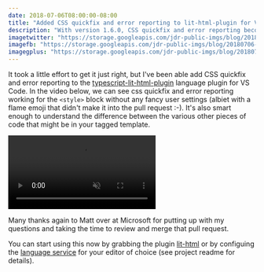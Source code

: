 ```yaml
---
date: 2018-07-06T08:00:00-08:00
title: "Added CSS quickfix and error reporting to lit-html-plugin for VS Code"
description: "With version 1.6.0, CSS quickfix and error reporting becomes part our of lit-html tagged template editing experience."
imagetwitter: "https://storage.googleapis.com/jdr-public-imgs/blog/20180706-vscode-cssquick-twitter-1024x535.jpg"
imagefb: "https://storage.googleapis.com/jdr-public-imgs/blog/20180706-vscode-cssquick-fb-1200x630.jpg"
imagegplus: "https://storage.googleapis.com/jdr-public-imgs/blog/20180706-vscode-cssquick-gplus-800x360.jpg"
---
```


It took a little effort to get it just right, but I've been able add CSS quickfix and error reporting to the [typescript-lit-html-plugin](https://github.com/Microsoft/typescript-lit-html-plugin) language plugin for VS Code. In the video below, we can see css quickfix and error reporting working for the `<style>` block without any fancy user settings (albiet with a flame emoji that didn't make it into the pull request :-). It's also smart enough to understand the difference between the various other pieces of code that might be in your tagged template.

<video autoplay loop muted playsinline>
  <source src="https://storage.googleapis.com/jdr-public-imgs/blog/sc-2018-07-06-css-quickfix-lit-html-vscode.webm" type="video/webm">
  <source src="https://storage.googleapis.com/jdr-public-imgs/blog/sc-2018-07-06-css-quickfix-lit-html-vscode.mp4" type="video/mp4">
</video>

Many thanks again to Matt over at Microsoft for putting up with my questions and taking the time to review and merge that pull request.

You can start using this now by grabbing the plugin [lit-html](https://marketplace.visualstudio.com/items?itemName=bierner.lit-html) or by configuing the [language service](https://github.com/Microsoft/typescript-lit-html-plugin) for your editor of choice (see project readme for details).